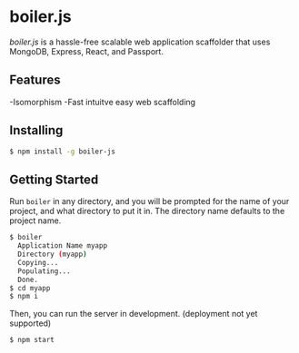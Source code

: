 # boiler.js

*boiler.js* is a hassle-free scalable web application scaffolder that uses MongoDB, Express, React, and Passport.

## Features
-Isomorphism
-Fast intuitve easy web scaffolding


## Installing

```sh
$ npm install -g boiler-js
```

## Getting Started

Run `boiler` in any directory, and you will be prompted for the name of your project, and what directory to put it in. The directory name defaults to the project name.

```sh
$ boiler
  Application Name myapp
  Directory (myapp)
  Copying...
  Populating...
  Done.
$ cd myapp
$ npm i
```

Then, you can run the server in development. (deployment not yet supported)

```sh
$ npm start
```
